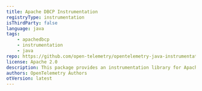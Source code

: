 ```yaml
---
title: Apache DBCP Instrumentation
registryType: instrumentation
isThirdParty: false
language: java
tags:
    - apachedbcp
    - instrumentation
    - java
repo: https://github.com/open-telemetry/opentelemetry-java-instrumentation/tree/main/instrumentation/apache-dbcp-2.0
license: Apache 2.0
description: This package provides an instrumentation library for Apache DBCP
authors: OpenTelemetry Authors
otVersion: latest
---
```

